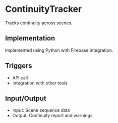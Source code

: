 # ContinuityTracker

Tracks continuity across scenes.

## Implementation

Implemented using Python with Firebase integration.

## Triggers

- API call
- Integration with other tools

## Input/Output

- Input: Scene sequence data
- Output: Continuity report and warnings